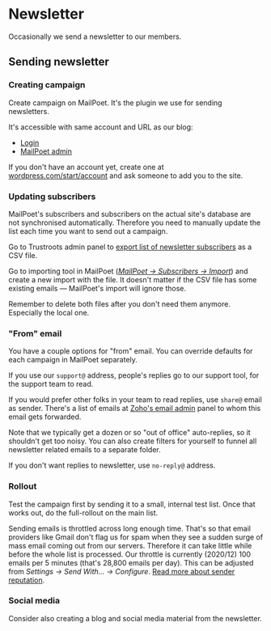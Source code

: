 # Newsletter

Occasionally we send a newsletter to our members.

## Sending newsletter

### Creating campaign

Create campaign on MailPoet. It's the plugin we use for sending newsletters.

It's accessible with same account and URL as our blog:

- [Login](https://ideas.trustroots.org/wp-admin/)
- [MailPoet admin](https://ideas.trustroots.org/wp-admin/admin.php?page=mailpoet-newsletters)

If you don't have an account yet, create one at [wordpress.com/start/account](https://wordpress.com/start/account) and ask someone to add you to the site.

### Updating subscribers

MailPoet's subscribers and subscribers on the actual site's database are not synchronised automatically. Therefore you need to manually update the list each time you want to send out a campaign.

Go to Trustroots admin panel to [export list of newsletter subscribers](https://www.trustroots.org/admin/newsletter) as a CSV file.

Go to importing tool in MailPoet ([_MailPoet → Subscribers → Import_](https://ideas.trustroots.org/wp-admin/admin.php?page=mailpoet-import)) and create a new import with the file. It doesn't matter if the CSV file has some existing emails — MailPoet's import will ignore those.

Remember to delete both files after you don't need them anymore. Especially the local one.

### "From" email

You have a couple options for "from" email. You can override defaults for each campaign in MailPoet separately.

If you use our `support@` address, people's replies go to our support tool, for the support team to read.

If you would prefer other folks in your team to read replies, use `share@` email as sender. There's a list of emails at [Zoho's email admin](https://mailadmin.zoho.com/) panel to whom this email gets forwarded.

Note that we typically get a dozen or so "out of office" auto-replies, so it shouldn't get too noisy. You can also create filters for yourself to funnel all newsletter related emails to a separate folder.

If you don't want replies to newsletter, use `no-reply@` address.

### Rollout

Test the campaign first by sending it to a small, internal test list. Once that works out, do the full-rollout on the main list.

Sending emails is throttled across long enough time. That's so that email providers like Gmail don't flag us for spam when they see a sudden surge of mass email coming out from our servers. Therefore it can take little while before the whole list is processed. Our throttle is currently (2020/12) 100 emails per 5 minutes (that's 28,800 emails per day). This can be adjusted from _Settings → Send With… → Configure_. [Read more about sender reputation](https://www.sparkpost.com/resources/email-explained/email-sender-reputation/).

### Social media

Consider also creating a blog and social media material from the newsletter.
